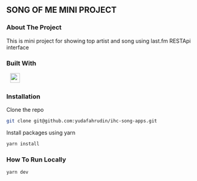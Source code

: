 ## SONG OF ME MINI PROJECT


### About The Project

This is mini project for showing top artist and song using last.fm RESTApi interface

### Built With
<div>
    <span style="padding-left:10">
            <img src="https://img.shields.io/badge/Next-black?style=for-the-badge&logo=next.js&logoColor=white" alt="nextjs" title="nextjs" height="25" />
        </span>
</div>

### Installation
Clone the repo
   ```sh
   git clone git@github.com:yudafahrudin/ihc-song-apps.git
   ```
Install packages using yarn
   ```sh
   yarn install
   ```

### How To Run Locally
```sh
yarn dev
```
